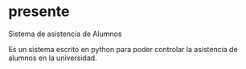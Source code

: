 # presente
Sistema de asistencia de Alumnos

Es un sistema escrito en python para poder controlar la asistencia de alumnos en la universidad.


